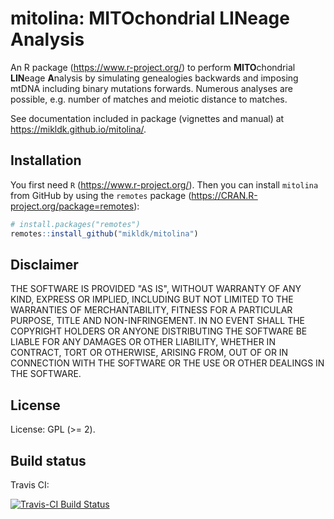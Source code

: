 # mitolina: MITOchondrial LINeage Analysis

An R package (<https://www.r-project.org/>) to perform **MITO**chondrial **LIN**eage **A**nalysis 
by simulating genealogies backwards and 
imposing mtDNA including binary mutations forwards. 
Numerous analyses are possible, e.g. number of matches and meiotic distance to matches.

See documentation included in package (vignettes and manual) at <https://mikldk.github.io/mitolina/>.

## Installation

You first need `R` (<https://www.r-project.org/>). 
Then you can install `mitolina` from GitHub by using the `remotes` package (<https://CRAN.R-project.org/package=remotes>):

``` r
# install.packages("remotes")
remotes::install_github("mikldk/mitolina")
```

## Disclaimer

THE SOFTWARE IS PROVIDED "AS IS", WITHOUT WARRANTY OF ANY KIND, EXPRESS OR IMPLIED, INCLUDING BUT NOT LIMITED TO THE WARRANTIES OF MERCHANTABILITY, FITNESS FOR A PARTICULAR PURPOSE, TITLE AND NON-INFRINGEMENT. IN NO EVENT SHALL THE COPYRIGHT HOLDERS OR ANYONE DISTRIBUTING THE SOFTWARE BE LIABLE FOR ANY DAMAGES OR OTHER LIABILITY, WHETHER IN CONTRACT, TORT OR OTHERWISE, ARISING FROM, OUT OF OR IN CONNECTION WITH THE SOFTWARE OR THE USE OR OTHER DEALINGS IN THE SOFTWARE.

## License

License: GPL (>= 2).

## Build status

Travis CI:

[![Travis-CI Build Status](https://travis-ci.org/mikldk/mitolina.svg?branch=master)](https://travis-ci.org/mikldk/mitolina)

